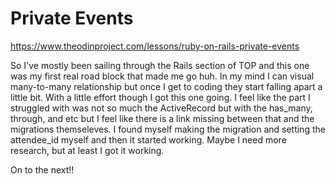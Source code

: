 # Private Events

https://www.theodinproject.com/lessons/ruby-on-rails-private-events

So I've mostly been sailing through the Rails section of TOP and this one was my first real road block that made me go huh. In my mind I can visual many-to-many relationship but once I get to coding they start falling apart a little bit. With a little effort though I got this one going. I feel like the part I struggled with was not so much the ActiveRecord but with the has_many, through, and etc but I feel like there is a link missing between that and the migrations themseleves. I found myself making the migration and setting the attendee_id myself and then it started working. Maybe I need more research, but at least I got it working.

On to the next!!
